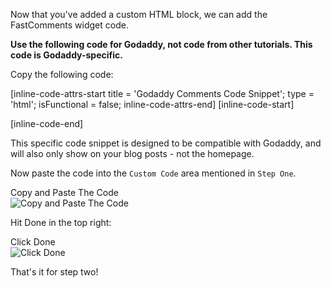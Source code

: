 Now that you've added a custom HTML block, we can add the FastComments widget code.

**Use the following code for Godaddy, not code from other tutorials. This code is Godaddy-specific.**

Copy the following code:

[inline-code-attrs-start title = 'Godaddy Comments Code Snippet'; type = 'html'; isFunctional = false; inline-code-attrs-end]
[inline-code-start]
<script src="https://cdn.fastcomments.com/js/embed-v2.min.js"></script>
<div id="fastcomments-widget"></div>
<script>
    (function () {
        if (top.location.pathname && top.location.pathname.includes('/f')) {
            FastCommentsUI(document.getElementById('fastcomments-widget'), {
                tenantId: "demo",
                pageTitle: top.document.title,
                url: top.location.href,
                urlId: top.location.pathname
            });
        }
    })();
</script>
[inline-code-end]

This specific code snippet is designed to be compatible with Godaddy, and will also only show on your blog posts - not the homepage.

Now paste the code into the `Custom Code` area mentioned in `Step One`.

<div class="screenshot white-bg">
    <div class="title">Copy and Paste The Code</div>
    <img class="screenshot-image" src="/images/installation-guides/godaddy-step-2-code-added.png" alt="Copy and Paste The Code" />
</div>

Hit Done in the top right:

<div class="screenshot white-bg">
    <div class="title">Click Done</div>
    <img class="screenshot-image" src="/images/installation-guides/godaddy-step-2-done.png" alt="Click Done" />
</div>

That's it for step two!
